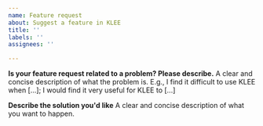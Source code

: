 ```yaml
---
name: Feature request
about: Suggest a feature in KLEE
title: ''
labels: ''
assignees: ''

---
```


**Is your feature request related to a problem? Please describe.**
A clear and concise description of what the problem is.  E.g., I find it difficult to use KLEE when [...]; I would find it very useful for KLEE to [...]

**Describe the solution you'd like**
A clear and concise description of what you want to happen.
